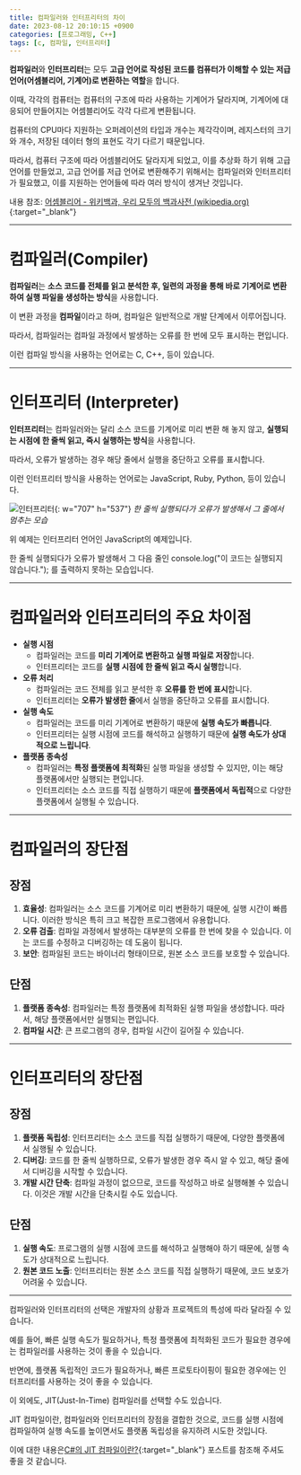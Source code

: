 ```yaml
---
title: 컴파일러와 인터프리터의 차이
date: 2023-08-12 20:10:15 +0900
categories: [프로그래밍, C++]
tags: [c, 컴파일, 인터프리터]
---
```


<span class="keyword">**컴파일러**</span>와 <span class="keyword">**인터프리터**</span>는 모두 **고급 언어로 작성된 코드를 컴퓨터가 이해할 수 있는 저급 언어(어셈블리어, 기계어)로 변환하는 역할**을 합니다.

이때, 각각의 컴퓨터는 컴퓨터의 구조에 따라 사용하는 기계어가 달라지며, 기계어에 대응되어 만들어지는 어셈블리어도 각각 다르게 변환됩니다.

컴퓨터의 CPU마다 지원하는 오퍼레이션의 타입과 개수는 제각각이며, 레지스터의 크기와 개수, 저장된 데이터 형의 표현도 각기 다르기 때문입니다.

따라서, 컴퓨터 구조에 따라 어셈블리어도 달라지게 되었고, 이를 추상화 하기 위해 고급 언어를 만들었고, 고급 언어를 저급 언어로 변환해주기 위해서는 컴파일러와 인터프리터가 필요했고, 이를 지원하는 언어들에 따라 여러 방식이 생겨난 것입니다.

내용 참조: [어셈블리어 - 위키백과, 우리 모두의 백과사전 (wikipedia.org)](https://ko.wikipedia.org/wiki/%EC%96%B4%EC%85%88%EB%B8%94%EB%A6%AC%EC%96%B4#%EC%96%B4%EC%85%88%EB%B8%94%EB%9F%AC){:target="_blank"}

---

# 컴파일러(Compiler)

<span class="keyword">**컴파일러**</span>는 <span class="important">**소스 코드를 전체를 읽고 분석한 후, 일련의 과정을 통해 바로 기계어로 변환하여 실행 파일을 생성하는 방식**</span>을 사용합니다.

이 변환 과정을 **컴파일**이라고 하며, 컴파일은 일반적으로 개발 단계에서 이루어집니다.

따라서, 컴파일러는 컴파일 과정에서 발생하는 오류를 한 번에 모두 표시하는 편입니다.

이런 컴파일 방식을 사용하는 언어로는 C, C++, 등이 있습니다.

---

# 인터프리터 (Interpreter)

<span class="keyword">**인터프리터**</span>는 컴파일러와는 달리 소스 코드를 기계어로 미리 변환 해 놓지 않고, <span class="important">**실행되는 시점에 한 줄씩 읽고, 즉시 실행하는 방식**</span>을 사용합니다.

따라서, 오류가 발생하는 경우 해당 줄에서 실행을 중단하고 오류를 표시합니다.

이런 인터프리터 방식을 사용하는 언어로는 JavaScript, Ruby, Python, 등이 있습니다.

![인터프리터](https://public.ch.files.1drv.com/y4mR702OCSXENC84WvJtktNpl1ImTDv0mrwqyTn0xXq7WEmL-x7GfjWJRCmd_5ZiuDj0Vw5R49cHh6OYXf70I0a1X9e92IEqWkZYBl6ZJ8GNXdAadcNR5GPpDXHmGpfosmZd-tYkoEsA3wNynI9fOuPnFIhJFBLsk0Gjvk2xmfSSgHl70jXwrmB2Opo74PjZBPQ_IKQ8Xctqvi5Xw9R1UpZZnkWg_e2xdwB2N2srk4I43I){: w="707" h="537"}
_한 줄씩 실행되다가 오류가 발생해서 그 줄에서 멈추는 모습_

<span class="text-muted small">위 예제는 인터프리터 언어인 JavaScript의 예제입니다.</span>

<span class="text-muted small">한 줄씩 실행되다가 오류가 발생해서 그 다음 줄인 <span class="important">console.log("이 코드는 실행되지 않습니다.");</span> 를 출력하지 못하는 모습입니다.</span>

---

# 컴파일러와 인터프리터의 주요 차이점

- **실행 시점**
    - 컴파일러는 코드를 **미리 기계어로 변환하고 실행 파일로 저장**합니다.
    - 인터프리터는 코드를 **실행 시점에 한 줄씩 읽고 즉시 실행**합니다.
- **오류 처리**
    - 컴파일러는 코드 전체를 읽고 분석한 후 **오류를 한 번에 표시**합니다.
    - 인터프리터는 **오류가 발생한 줄**에서 실행을 중단하고 오류를 표시합니다.
- **실행 속도**
    - 컴파일러는 코드를 미리 기계어로 변환하기 때문에 **실행 속도가 빠릅니다**.
    - 인터프리터는 실행 시점에 코드를 해석하고 실행하기 때문에 **실행 속도가 상대적으로 느립니다**.
- **플랫폼 종속성**
    - 컴파일러는 **특정 플랫폼에 최적화**된 실행 파일을 생성할 수 있지만, 이는 해당 플랫폼에서만 실행되는 편입니다.
    - 인터프리터는 소스 코드를 직접 실행하기 때문에 **플랫폼에서 독립적**으로 다양한 플랫폼에서 실행될 수 있습니다.

---

# 컴파일러의 장단점

## 장점

1. **효율성**: 컴파일러는 소스 코드를 기계어로 미리 변환하기 때문에, 실행 시간이 빠릅니다. 이러한 방식은 특히 크고 복잡한 프로그램에서 유용합니다.
2. **오류 검출**: 컴파일 과정에서 발생하는 대부분의 오류를 한 번에 찾을 수 있습니다. 이는 코드를 수정하고 디버깅하는 데 도움이 됩니다.
3. **보안**: 컴파일된 코드는 바이너리 형태이므로, 원본 소스 코드를 보호할 수 있습니다.

## 단점

1. **플랫폼 종속성**: 컴파일러는 특정 플랫폼에 최적화된 실행 파일을 생성합니다. 따라서, 해당 플랫폼에서만 실행되는 편입니다.
2. **컴파일 시간**: 큰 프로그램의 경우, 컴파일 시간이 길어질 수 있습니다.

---

# 인터프리터의 장단점

## 장점

1. **플랫폼 독립성**: 인터프리터는 소스 코드를 직접 실행하기 때문에, 다양한 플랫폼에서 실행될 수 있습니다.
2. **디버깅**: 코드를 한 줄씩 실행하므로, 오류가 발생한 경우 즉시 알 수 있고, 해당 줄에서 디버깅을 시작할 수 있습니다.
3. **개발 시간 단축**: 컴파일 과정이 없으므로, 코드를 작성하고 바로 실행해볼 수 있습니다. 이것은 개발 시간을 단축시킬 수도 있습니다.

## 단점

1. **실행 속도**: 프로그램의 실행 시점에 코드를 해석하고 실행해야 하기 때문에, 실행 속도가 상대적으로 느립니다.
2. **원본 코드 노출**: 인터프리터는 원본 소스 코드를 직접 실행하기 때문에, 코드 보호가 어려울 수 있습니다.

---

컴파일러와 인터프리터의 선택은 개발자의 상황과 프로젝트의 특성에 따라 달라질 수 있습니다.

예를 들어, 빠른 실행 속도가 필요하거나, 특정 플랫폼에 최적화된 코드가 필요한 경우에는 컴파일러를 사용하는 것이 좋을 수 있습니다.

반면에, 플랫폼 독립적인 코드가 필요하거나, 빠른 프로토타이핑이 필요한 경우에는 인터프리터를 사용하는 것이 좋을 수 있습니다.

이 외에도, <span class="keyword">JIT(Just-In-Time)</span> 컴파일러를 선택할 수도 있습니다.

JIT 컴파일이란, 컴파일러와 인터프리터의 장점을 결합한 것으로, 코드를 실행 시점에 컴파일하여 실행 속도를 높이면서도 플랫폼 독립성을 유지하려 시도한 것입니다.

이에 대한 내용은[C#의 JIT 컴파일이란?](/posts/CS%EC%9D%98-JIT-%EC%BB%B4%ED%8C%8C%EC%9D%BC%EC%9D%B4%EB%9E%80/){:target="_blank"} 포스트를 참조해 주셔도 좋을 것 같습니다.